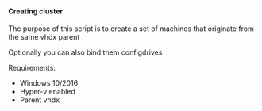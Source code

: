 #### Creating cluster

The purpose of this script is to create a set of machines that originate from
the same vhdx parent

Optionally you can also bind them configdrives

Requirements:
* Windows 10/2016
* Hyper-v enabled
* Parent vhdx


